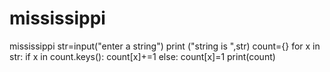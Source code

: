 # mississippi
mississippi
str=input("enter a string")
print ("string is ",str)
count={}
for x in str:
  if x in count.keys():
    count[x]+=1
  else:
    count[x]=1
    print(count)
    
   
